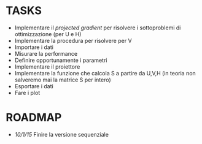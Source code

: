 TASKS
===

- Implementare il *projected gradient* per risolvere i sottoproblemi di ottimizzazione (per U e H)
- Implementare la procedura per risolvere per V 
- Importare i dati
- Misurare la performance
- Definire opportunamente i parametri 
- Implementare il proiettore
- Implementare la funzione che calcola S a partire da U,V,H (in teoria non salveremo mai la matrice S per intero)
- Esportare i dati
- Fare i plot

ROADMAP 
===

- *10/1/15* Finire la versione sequenziale
